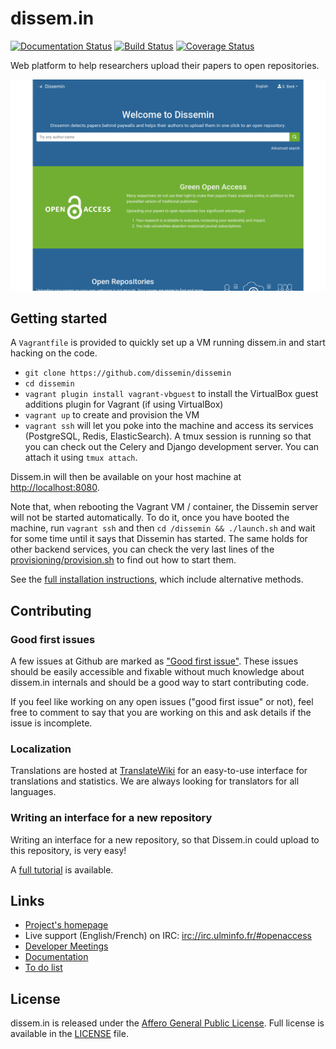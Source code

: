 dissem.in
=========

[![Documentation Status](https://readthedocs.org/projects/dissemin/badge/?version=latest)](https://dissemin.readthedocs.io/en/latest/?badge=latest)
[![Build Status](https://travis-ci.org/dissemin/dissemin.svg?branch=master)](https://travis-ci.org/dissemin/dissemin)
[![Coverage Status](https://coveralls.io/repos/dissemin/dissemin/badge.svg?branch=master&service=github)](https://coveralls.io/github/dissemin/dissemin?branch=master)

Web platform to help researchers upload their papers to open repositories.

![dissem.in homepage](screenshot.png)


## Getting started

A `Vagrantfile` is provided to quickly set up a VM running dissem.in and start hacking on the code.

* `git clone https://github.com/dissemin/dissemin`
* `cd dissemin`
* `vagrant plugin install vagrant-vbguest` to install the VirtualBox guest additions plugin for Vagrant (if using VirtualBox)
* `vagrant up` to create and provision the VM
* `vagrant ssh` will let you poke into the machine and access its services (PostgreSQL, Redis, ElasticSearch).
A tmux session is running so that you can check out the Celery and Django development server.
You can attach it using `tmux attach`.

Dissem.in will then be available on your host machine at [http://localhost:8080](http://localhost:8080).

Note that, when rebooting the Vagrant VM / container, the Dissemin server will not be started automatically.
To do it, once you have booted the machine, run `vagrant ssh` and then `cd /dissemin && ./launch.sh` and wait for some time until it says that Dissemin has started.
The same holds for other backend services, you can check the very last lines of the
[provisioning/provision.sh](https://github.com/dissemin/dissemin/blob/master/provisioning/provision.sh)
to find out how to start them.

See the [full installation instructions](https://dissemin.readthedocs.io/en/latest/installation/index.html), which include alternative methods.


## Contributing

### Good first issues

A few issues at Github are marked as
["Good first issue"](https://github.com/dissemin/dissemin/issues?q=is%3Aissue+is%3Aopen+label%3A%22good+first+issue%22).
These issues should be easily accessible and fixable without much knowledge about dissem.in internals and should be a good way to start contributing code.

If you feel like working on any open issues ("good first issue" or not), feel free to comment to say that you are working on this and ask details if the issue is
incomplete.


### Localization

Translations are hosted at [TranslateWiki](https://translatewiki.net/wiki/Translating:Dissemin) for an easy-to-use interface for translations and statistics.
We are always looking for translators for all languages.


### Writing an interface for a new repository

Writing an interface for a new repository, so that Dissem.in could upload to this repository, is very easy!

A [full tutorial](https://dissemin.readthedocs.io/en/latest/contributing/writing_new_repository_interface.html) is available.


## Links

* [Project's homepage](https://dissem.in)
* Live support (English/French) on IRC: [irc://irc.ulminfo.fr/#openaccess](irc://irc.ulminfo.fr/#openaccess)
* [Developer Meetings](https://github.com/dissemin/dissemin/wiki)
* [Documentation](https://dissemin.readthedocs.io/en/latest/)
* [To do list](https://github.com/wetneb/dissemin/issues)


## License

dissem.in is released under the [Affero General Public License](http://www.gnu.org/licenses/agpl-3.0.en.html).
Full license is available in the [LICENSE](LICENSE) file.
